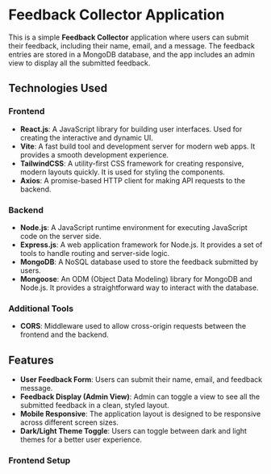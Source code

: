 # Feedback Collector Application

This is a simple **Feedback Collector** application where users can submit their feedback, including their name, email, and a message. The feedback entries are stored in a MongoDB database, and the app includes an admin view to display all the submitted feedback.

## Technologies Used

### Frontend
- **React.js**: A JavaScript library for building user interfaces. Used for creating the interactive and dynamic UI.
- **Vite**: A fast build tool and development server for modern web apps. It provides a smooth development experience.
- **TailwindCSS**: A utility-first CSS framework for creating responsive, modern layouts quickly. It is used for styling the components.
- **Axios**: A promise-based HTTP client for making API requests to the backend.

### Backend
- **Node.js**: A JavaScript runtime environment for executing JavaScript code on the server side.
- **Express.js**: A web application framework for Node.js. It provides a set of tools to handle routing and server-side logic.
- **MongoDB**: A NoSQL database used to store the feedback submitted by users.
- **Mongoose**: An ODM (Object Data Modeling) library for MongoDB and Node.js. It provides a straightforward way to interact with the database.

### Additional Tools
- **CORS**: Middleware used to allow cross-origin requests between the frontend and the backend.

## Features

- **User Feedback Form**: Users can submit their name, email, and feedback message.
- **Feedback Display (Admin View)**: Admin can toggle a view to see all the submitted feedback in a clean, styled layout.
- **Mobile Responsive**: The application layout is designed to be responsive across different screen sizes.
- **Dark/Light Theme Toggle**: Users can toggle between dark and light themes for a better user experience.

### Frontend Setup



